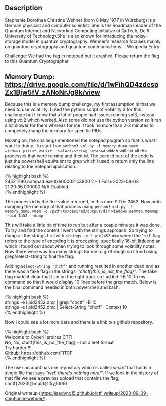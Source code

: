 ##  Description

Stephanie Dorothea Christine Wehner (born 8 May 1977 in Würzburg) is a German
physicist and computer scientist. She is the Roadmap Leader of the Quantum
Internet and Networked Computing initiative at QuTech, Delft University of
Technology.She is also known for introducing the noisy-storage model in
quantum cryptography. Wehner's research focuses mainly on quantum cryptography
and quantum communications. - Wikipedia Entry

Challenge: We had the flag in notepad but it crashed. Please return the flag
to this Quantum Cryptographer

Memory Dump:
https://drive.google.com/file/d/1wFihQD4zdespZx1Bjw5fV_zANoNrJg9k/view  
---

Because this is a memory dump challenge, my first assumption is that we need
to use volatility. I used the python script of volatility 3 for this challenge
but I know that a lot of people had issues running vol3, instead using vol2
which worked. Also some did not use the python version so it ran a lot slower
for them whereas for me it took no more than 2-3 minutes to completely dump
the memory for specific PIDs.

Moving on, the challenge mentioned the notepad program so that is what I want to dump. To start I ran `python3 vol.py -f memory_dump.vmem windows.pslist.PsList | Select-String notepad` which will list all the processes that were running and their id. The second part of the code is just the powershell equivalent to grep which I used to return only the line relating to the notepad application. 

{% highlight bash %}  
2452 1180 notepad.exe 0xe000021c3900 2 - 1 False 2023-08-03 21:20:36.000000
N/A Disabled  
{% endhighlight %}

The process id is the first value returned, in this case PID is 2452. Now onto
dumping the memory of that process using `python3 vol.py -f memory_dump.vmem
-o /path/to/desired/output/dir windows.memmap.Memmap --pid 1452 --dump`

This will take a little bit of time to run but after a couple minutes it was
done. To try and find the content I went with the strings approach. So trying
to dump all the strings first with `strings -e l pid2452.dmp` where the '-e l'
flag refers to the type of encoding it is processing, specifically 16-bit
littleendian which I found out about when trying to look through some
volatility notes. Now there were way too many strings for me to go through so
I tried using grep/select-string to find the flag.

Adding `Select-String "chctf"` and running resulted in another dead end as
there was a fake flag in the strings, *"chctf{this_is_not_the_flag}"*. The
fake flag made it clear that I am on the right track so I added '-B 10' to my
command so that it would display 10 lines before the grep match. Below is the
final command needed in both powershell and bash.

{% highlight bash %}  
strings -e l pid2452.dmp | grep "chctf" -B 10  
strings -e l pid2452.dmp | Select-String "chctf" -Context 10  
{% endhighlight %}

Now I could see a lot more data and there is a link to a github repository.

{% highlight bash %}  
Welcome to CyberHeroines CTF!  
No, No, chctf{this_is_not_the_flag} - not a leet format  
Try harder !!!  
Github: https://github.com/FITCF  
{% endhighlight %}

The user account has one repository which is called *secret* that holds a
single file that says *"well, there's nothing here!"*. If we look in the
history of that file we see a previous upload that contains the flag,
chctf{2023!@mu5f@!5y_1009}.

Original writeup
(https://jaedyno15.github.io/ctf_writeup/2023-09-09-stephanie-wehner/).